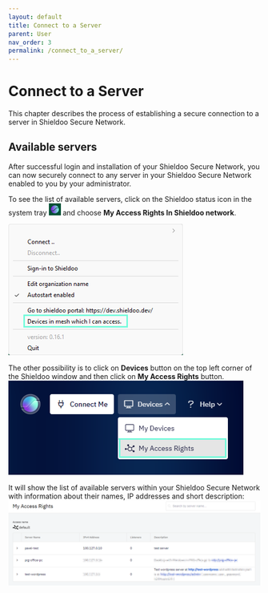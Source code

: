 ```yaml
---
layout: default
title: Connect to a Server
parent: User
nav_order: 3
permalink: /connect_to_a_server/
---
```


# Connect to a Server
This chapter describes the process of establishing a secure connection to a server in Shieldoo Secure Network. 

## Available servers
After successful login and installation of your Shieldoo Secure Network, you can now securely connect to any server in your Shieldoo Secure Network enabled to you by your administrator. 

To see the list of available servers, click on the Shieldoo status icon in the system tray ![](../../images/ConnectServer00.png) and choose __My Access Rights In Shieldoo network__.

![](../../images/ConnectServer01.png)

The other possibility is to click on __Devices__ button on the top left corner of the Shieldoo window and then click on __My Access Rights__ button.
![](../../images/ConnectServer02.png)

It will show the list of available servers within your Shieldoo Secure Network with information about their names, IP addresses and short description:
![](../../images/ConnectServer03.png)

